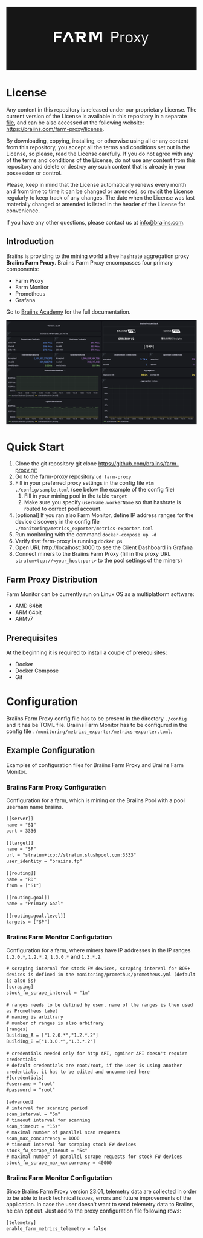 ![farm-proxy-logo](images/farm-proxy-logo_960x320.png)

# License

Any content in this repository is released under our proprietary License. The current version of the License is available in this repository in a separate [file](LICENSE.md), and can be also accessed at the following website: https://braiins.com/farm-proxy/license.

By downloading, copying, installing, or otherwise using all or any content from this repository, you accept all the terms and conditions set out in the License, so please, read the License carefully. If you do not agree with any of the terms and conditions of the License, do not use any content from this repository and delete or destroy any such content that is already in your possession or control.

Please, keep in mind that the License automatically renews every month and from time to time it can be changed or amended, so revisit the License regularly to keep track of any changes. The date when the License was last materially changed or amended is listed in the header of the License for convenience.

If you have any other questions, please contact us at info@braiins.com.

## Introduction
Braiins is providing to the mining world a free hashrate aggregation proxy **Braiins Farm Proxy**. Braiins Farm Proxy encompasses four primary components:
* Farm Proxy
* Farm Monitor
* Prometheus
* Grafana

Go to [Braiins Academy](https://academy.braiins.com/en/farm-proxy/about) for the full documentation.

![client-dashboard](images/farm-proxy.png)

# Quick Start
1. Clone the git repository git clone https://github.com/braiins/farm-proxy.git
2. Go to the farm-proxy repository `cd farm-proxy`
3. Fill in your preferred proxy settings in the config file `vim ./config/sample.toml` (see below the example of the config file)
   1. Fill in your mining pool in the table `target`
   2. Make sure you specify `userName.workerName` so that hashrate is routed to correct pool account.
4. [optional] If you ran also Farm Monitor, define IP address ranges for the device discovery in the config file `./monitoring/metrics_exporter/metrics-exporter.toml`
5. Run monitoring with the command `docker-compose up -d`
6. Verify that farm-proxy is running `docker ps`
7. Open URL http://localhost:3000 to see the Client Dashboard in Grafana
8. Connect miners to the Braiins Farm Proxy (fill in the proxy URL `stratum+tcp://<your_host:port>` to the pool settings of the miners)

## Farm Proxy Distribution
Farm Monitor can be currently run on Linux OS as a multiplatform software:
* AMD 64bit
* ARM 64bit
* ARMv7

## Prerequisites
At the beginning it is required to install a couple of prerequisites:

* Docker
* Docker Compose
* Git

# Configuration
Braiins Farm Proxy config file has to be present in the directory `./config` and it has be TOML file.
Braiins Farm Monitor has to be configured in the config file `./monitoring/metrics_exporter/metrics-exporter.toml`.

## Example Configuration
Examples of configuration files for Braiins Farm Proxy and Braiins Farm Monitor.

### Braiins Farm Proxy Configuration
Configuration for a farm, which is mining on the Braiins Pool with a pool usernam name braiins.

```
[[server]]
name = "S1"
port = 3336

[[target]]
name = "SP"
url = "stratum+tcp://stratum.slushpool.com:3333"
user_identity = "braiins.fp"

[[routing]]
name = "RD"
from = ["S1"]

[[routing.goal]]
name = "Primary Goal"

[[routing.goal.level]]
targets = ["SP"]
```

### Braiins Farm Monitor Configutation
Configuration for a farm, where miners have IP addresses in the IP ranges `1.2.0.*`, `1.2.*.2`, `1.3.0.*` and `1.3.*.2`.

```
# scraping internal for stock FW devices, scraping interval for BOS+ devices is defined in the monitoring/promethus/prometheus.yml (default is also 5s)
[scraping]
stock_fw_scrape_interval = "1m"

# ranges needs to be defined by user, name of the ranges is then used as Prometheus label
# naming is arbitrary
# number of ranges is also arbitrary
[ranges]
Building_A = ["1.2.0.*","1.2.*.2"]
Building_B =["1.3.0.*","1.3.*.2"]

# credentials needed only for http API, cgminer API doesn't require credentials
# default credentials are root/root, if the user is using another credentials, it has to be edited and uncommented here
#[credentials]
#username = "root"
#password = "root"

[advanced]
# interval for scanning period
scan_interval = "5m"
# timeout interval for scanning
scan_timeout = "15s"
# maximal number of parallel scan requests
scan_max_concurrency = 1000
# timeout interval for scraping stock FW devices
stock_fw_scrape_timeout = "5s"
# maximal number of parallel scrape requests for stock FW devices
stock_fw_scrape_max_concurrency = 40000
```
### Braiins Farm Monitor Configutation
Since Braiins Farm Proxy version 23.01, telemetry data are collected in order to be able to track technical issues, errors and future improvements of the application. In case the user doesn't want to send telemetry data to Braiins, he can opt out. Just add to the proxy configuration file following rows:

```
[telemetry]
enable_farm_metrics_telemetry = false
```
